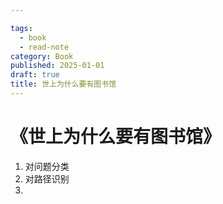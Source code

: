 ```yaml
---

tags:
  - book
  - read-note
category: Book
published: 2025-01-01
draft: true
title: 世上为什么要有图书馆
---
```


# 《世上为什么要有图书馆》


1. 对问题分类
2. 对路径识别
3. 